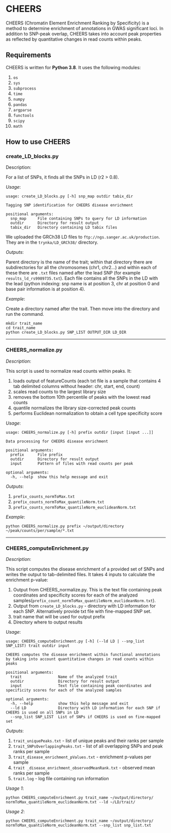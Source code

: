 # CHEERS
 
CHEERS (Chromatin Element Enrichment Ranking by Specificity) is a method to determine enrichment of annotations in GWAS significant loci. In addition to SNP-peak overlap, CHEERS takes into account peak properties as reflected by quantitative changes in read counts within peaks. 
 
## Requirements
 
CHEERS is written for **Python 3.8**. It uses the following modules:

1. `os`
2. `sys`
3. `subprocess`
4. `time`
5. `numpy`
6. `pandas`
7. `argparse`
8. `functools`
9. `scipy`
10. `math`
 
## How to use CHEERS

### create_LD_blocks.py

Description:

For a list of SNPs, it finds all the SNPs in LD (r2 > 0.8).

*Usage*:

```
usage: create_LD_blocks.py [-h] snp_map outdir tabix_dir

Tagging SNP identification for CHEERS disease enrichment

positional arguments:
  snp_map     File containing SNPs to query for LD information
  outdir      Directory for result output
  tabix_dir   Directory containing LD tabix files
```

We uploaded the GRCh38 LD files to `ftp://ngs.sanger.ac.uk/production`. They are in the `trynka/LD_GRCh38/` directory.

*Outputs*:

Parent directory is the name of the trait; within that directory there are subdirectories for all the chromosomes (chr1, chr2...) and within each of these there are `.txt` files named after the lead SNP (for example `results_ld_rs9989735.txt`). Each file contains all the SNPs in the LD with the lead (python indexing: snp name is at position 3, chr at position 0 and base pair information is at position 4).

*Example*:

Create a directory named after the trait. Then move into the directory and run the command.

```
mkdir trait_name
cd trait_name
python create_LD_blocks.py SNP_LIST OUTPUT_DIR LD_DIR
```

-----

### CHEERS_normalize.py
 
*Description*:

This script is used to normalize read counts within peaks. It:

1. loads output of featureCounts (each txt file is a sample that contains 4 tab delimited columns without header: chr, start, end, count)
2. scales read counts to the largest library size
3. removes the bottom 10th percentile of peaks with the lowest read counts
4. quantile normalizes the library size-corrected peak counts
5. performs Euclidean normalization to obtain a cell type specificity score

*Usage*:

```
usage: CHEERS_normalize.py [-h] prefix outdir [input [input ...]]

Data processing for CHEERS disease enrichment

positional arguments:
  prefix      File prefix
  outdir      Directory for result output
  input       Pattern of files with read counts per peak

optional arguments:
  -h, --help  show this help message and exit
```

*Outputs*:

1. `prefix_counts_normToMax.txt`
2. `prefix_counts_normToMax_quantileNorm.txt`
3. `prefix_counts_normToMax_quantileNorm_euclideanNorm.txt`
 
*Example*:

```
python CHEERS_normalize.py prefix ~/output/directory ~/peak/counts/per/sample/*.txt
```

-----

### CHEERS_computeEnrichment.py
 
*Description*:  
 
This script computes the disease enrichment of a provided set of SNPs and writes the output to tab-delimited files. It takes 4 inputs to calculate the enrichment p-value:

1. Output from CHEERS_normalize.py. This is the text file containing peak coordinates and specificity scores for each of the analyzed samples(`prefix_count_normToMax_quantileNorm_euclideanNorm.txt`).
2. Output from `create_LD_blocks.py` - directory with LD information for each SNP. Alternatively provide txt file with fine-mapped SNP set.
3. trait name that will be used for output prefix
4. Directory where to output results

*Usage*:

```
usage: CHEERS_computeEnrichment.py [-h] (--ld LD | --snp_list SNP_LIST) trait outdir input

CHEERS computes the disease enrichment within functional annotations by taking into account quantitative changes in read counts within peaks

positional arguments:
  trait                Name of the analyzed trait
  outdir               Directory for result output
  input                Text file containing peak coordinates and specificity scores for each of the analyzed samples

optional arguments:
  -h, --help           show this help message and exit
  --ld LD              Directory with LD information for each SNP if CHEERS is used on all SNPs in LD
  --snp_list SNP_LIST  List of SNPs if CHEERS is used on fine-mapped set
```

*Outputs*:

1. `trait_uniquePeaks.txt` - list of unique peaks and their ranks per sample
2. `trait_SNPsOverlappingPeaks.txt` - list of all overlapping SNPs and peak ranks per sample
3. `trait_disease_enrichment_pValues.txt` - enrichment p-values per sample
4. `trait _disease_enrichment_observedMeanRank.txt` - observed mean ranks per sample
5. `trait.log` - log file containing run information
 
*Usage 1*:

```
python CHEERS_computeEnrichment.py trait_name ~/output/directory/ normToMax_quantileNorm_euclideanNorm.txt --ld ~/LD/trait/
```

*Usage 2*:

```
python CHEERS_computeEnrichment.py trait_name ~/output/directory/ normToMax_quantileNorm_euclideanNorm.txt --snp_list snp_list.txt
```
